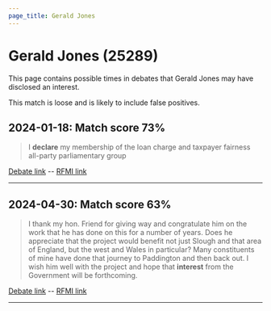 ```yaml
---
page_title: Gerald Jones
---
```


# Gerald Jones  (25289)

This page contains possible times in debates that Gerald Jones may have disclosed an interest.

This match is loose and is likely to include false positives. 



## 2024-01-18: Match score 73%

>I **declare** my membership of the loan charge and taxpayer fairness all-party parliamentary group

[Debate link](https://www.theyworkforyou.com/debates/?id=2024-01-18d.1066.0)  --  [RFMI link](https://www.theyworkforyou.com/mp/25289/register)


---



## 2024-04-30: Match score 63%

>I thank my hon. Friend for giving way and congratulate him on the work that he has done on this for a number of years. Does he appreciate that the project would benefit not just Slough and that area of England, but the west and Wales in particular? Many constituents of mine have done that journey to Paddington and then back out. I wish him well with the project and hope that **interest** from the Government will be forthcoming.

[Debate link](https://www.theyworkforyou.com/debates/?id=2024-04-30a.233.3)  --  [RFMI link](https://www.theyworkforyou.com/mp/25289/register)


---

